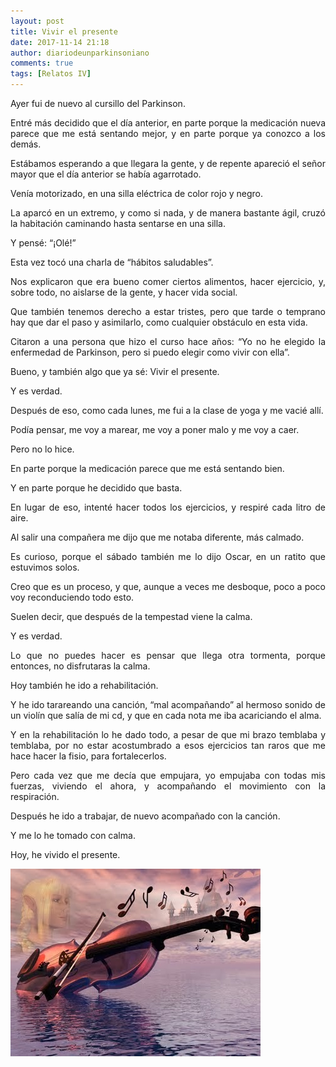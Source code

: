 ```yaml
---
layout: post
title: Vivir el presente
date: 2017-11-14 21:18
author: diariodeunparkinsoniano
comments: true
tags: [Relatos IV]
---
```

<p style="text-align:justify;">Ayer fui de nuevo al cursillo del Parkinson.</p>
<p style="text-align:justify;">Entré más decidido que el día anterior, en parte porque la medicación nueva parece que me está sentando mejor, y en parte porque ya conozco a los demás.</p>
<p style="text-align:justify;">Estábamos esperando a que llegara la gente, y de repente apareció el señor mayor que el día anterior se había agarrotado.</p>
<p style="text-align:justify;">Venía motorizado, en una silla eléctrica de color rojo y negro.</p>
<p style="text-align:justify;">La aparcó en un extremo, y como si nada, y de manera bastante ágil, cruzó la habitación caminando hasta sentarse en una silla.</p>
<p style="text-align:justify;">Y pensé: “¡Olé!”</p>
<p style="text-align:justify;">Esta vez tocó una charla de “hábitos saludables”.</p>
<p style="text-align:justify;">Nos explicaron que era bueno comer ciertos alimentos, hacer ejercicio, y, sobre todo, no aislarse de la gente, y hacer vida social.</p>
<p style="text-align:justify;">Que también tenemos derecho a estar tristes, pero que tarde o temprano hay que dar el paso y asimilarlo, como cualquier obstáculo en esta vida.</p>
<p style="text-align:justify;">Citaron a una persona que hizo el curso hace años: “Yo no he elegido la enfermedad de Parkinson, pero si puedo elegir como vivir con ella”.</p>
<p style="text-align:justify;">Bueno, y también algo que ya sé: Vivir el presente.</p>
<p style="text-align:justify;">Y es verdad.</p>
<p style="text-align:justify;">Después de eso, como cada lunes, me fui a la clase de yoga y me vacié allí.</p>
<p style="text-align:justify;">Podía pensar, me voy a marear, me voy a poner malo y me voy a caer.</p>
<p style="text-align:justify;">Pero no lo hice.</p>
<p style="text-align:justify;">En parte porque la medicación parece que me está sentando bien.</p>
<p style="text-align:justify;">Y en parte porque he decidido que basta.</p>
<p style="text-align:justify;">En lugar de eso, intenté hacer todos los ejercicios, y respiré cada litro de aire.</p>
<p style="text-align:justify;">Al salir una compañera me dijo que me notaba diferente, más calmado.</p>
<p style="text-align:justify;">Es curioso, porque el sábado también me lo dijo Oscar, en un ratito que estuvimos solos.</p>
<p style="text-align:justify;">Creo que es un proceso, y que, aunque a veces me desboque, poco a poco voy reconduciendo todo esto.</p>
<p style="text-align:justify;">Suelen decir, que después de la tempestad viene la calma.</p>
<p style="text-align:justify;">Y es verdad.</p>
<p style="text-align:justify;">Lo que no puedes hacer es pensar que llega otra tormenta, porque entonces, no disfrutaras la calma.</p>
<p style="text-align:justify;">Hoy también he ido a rehabilitación.</p>
<p style="text-align:justify;">Y he ido tarareando una canción, “mal acompañando” al hermoso sonido de un violín que salía de mi cd, y que en cada nota me iba acariciando el alma.</p>
<p style="text-align:justify;">Y en la rehabilitación lo he dado todo, a pesar de que mi brazo temblaba y temblaba, por no estar acostumbrado a esos ejercicios tan raros que me hace hacer la fisio, para fortalecerlos.</p>
<p style="text-align:justify;">Pero cada vez que me decía que empujara, yo empujaba con todas mis fuerzas, viviendo el ahora, y acompañando el movimiento con la respiración.</p>
<p style="text-align:justify;">Después he ido a trabajar, de nuevo acompañado con la canción.</p>
<p style="text-align:justify;">Y me lo he tomado con calma.</p>
Hoy, he vivido el presente.
<p style="text-align:justify;"><img class="img-fluid"  clasXs="alignnone size-full wp-image-493" src="/assets/images/2017/11/violin-2.jpg" alt="violin (2)" width="400" height="300" /></p>
<p style="text-align:justify;"></p>
